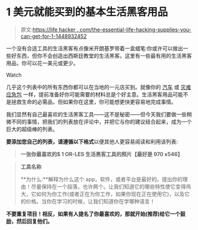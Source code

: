 # 1 美元就能买到的基本生活黑客用品

> 原文:[https://life hacker . com/the-essential-life-hacking-supplies-you-can-get-for-1-1448932452](https://lifehacker.com/the-essential-life-hacking-supplies-you-can-get-for-1-1448932452)

一个没有合适工具的生活黑客有点像米开朗基罗带着一盒蜡笔:你或许可以做出一些好东西，但你不会创造出西斯廷教堂的生活黑客。这里有一些最有用的生活黑客用品，你可以花一美元或更少。

Watch

几乎这个列表中的所有东西你都可以在当地的一元店买到。就像你的 [汽车](https://lifehacker.com/30-essential-things-you-should-keep-in-your-car-1263514115) 或 [灾难应急包](https://lifehacker.com/make-sure-youre-prepared-for-disaster-with-a-72-hour-ki-5780934) 一样，提前准备好你可能需要的材料总是个好主意。生活黑客用品可能不是拯救生命的必需品，但如果你在这里，你可能想更快更容易地完成事情。

我们显然有自己最喜欢的生活黑客工具——这不是秘密——但今天我们要做一些稍微不同的事情，把我们的列表放在评论中，并把它与你的建议结合起来，成为一个巨大的超级棒的列表。

**要添加您自己的列表，请遵循以下格式**以便其他人更容易阅读和利用该列表:

> **一张你最喜欢的$ 1 OR-LES 生活黑客工具的照片【最好是 970 x546】**

> **工具名称**
> 
> **为什么:**解释为什么这个 app，软件，或者平台是最好的。提出你的理由！尽量保持在一个段落，也许两个。让我们知道它的哪些特性使它变得伟大，它如何为你工作(或者正在为你工作，如果你现在正在使用它)，以及它的价格。当你在学习的时候，让我们知道你在学哪种语言！

**不要重复项目！相反，如果有人提名了你最喜欢的，那就开始(推荐)给它一个鼓励，然后回复他们。**